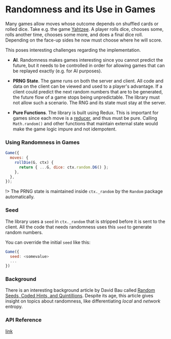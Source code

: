 # Randomness and its Use in Games

Many games allow moves whose outcome depends on shuffled cards or rolled dice.
Take e.g. the game [Yahtzee](https://en.wikipedia.org/wiki/Yahtzee).
A player rolls dice, chooses some, rolls another time, chooses some more, and does a final dice roll.
Depending on the face-up sides he now must choose where he will score.

This poses interesting challenges regarding the implementation.

- **AI**. Randomness makes games interesting since you cannot predict the future, but it
  needs to be controlled in order for allowing games that can be replayed exactly (e.g. for AI purposes).

- **PRNG State**. The game runs on both the server and client.
  All code and data on the client can be viewed and used to a player's advantage.
  If a client could predict the next random numbers that are to be generated, the future flow of a game stops being unpredictable.
  The library must not allow such a scenario. The RNG and its state must stay at the server.

- **Pure Functions**. The library is built using Redux. This is important for games since each move is a [reducer](https://redux.js.org/docs/basics/Reducers.html),
  and thus must be pure. Calling `Math.random()` and other functions that
  maintain external state would make the game logic impure and not idempotent.

### Using Randomness in Games

```js
Game({
  moves: {
    rollDie(G, ctx) {
      return { ...G, dice: ctx.random.D6() };
    },
  },
});
```

!> The PRNG state is maintained inside `ctx._random` by the `Random`
package automatically.

### Seed

The library uses a `seed` in `ctx._random` that is stripped before it
is sent to the client. All the code that needs randomness uses this
`seed` to generate random numbers.

You can override the initial `seed` like this:

```js
Game({
  seed: <somevalue>
  ...
})
```

### Background

There is an interesting background article by David Bau called [Random Seeds, Coded Hints, and Quintillions](http://davidbau.com/archives/2010/01/30/random_seeds_coded_hints_and_quintillions.html).
Despite its age, this article gives insight on topics about randomness, like differentiating _local_ and _network_ entropy.

### API Reference

[link](api/Random.md)
